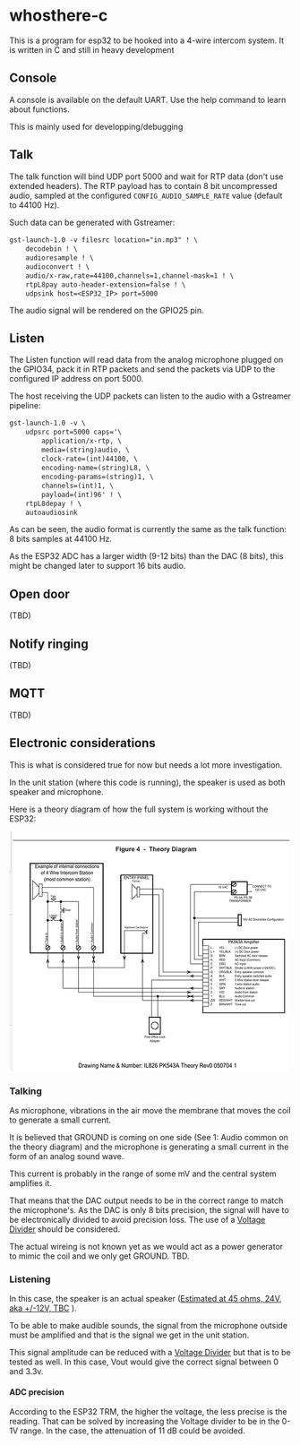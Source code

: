 # whosthere-c

This is a program for esp32 to be hooked into a 4-wire intercom system.
It is written in C and still in heavy development


## Console
A console is available on the default UART. Use the help command to learn about functions.

This is mainly used for developping/debugging

## Talk

The talk function will bind UDP port 5000 and wait for RTP data (don't use extended headers).
The RTP payload has to contain 8 bit uncompressed audio, sampled at the configured
`CONFIG_AUDIO_SAMPLE_RATE` value (default to 44100 Hz).

Such data can be generated with Gstreamer:
```
gst-launch-1.0 -v filesrc location="in.mp3" ! \
    decodebin ! \
    audioresample ! \
    audioconvert ! \
    audio/x-raw,rate=44100,channels=1,channel-mask=1 ! \
    rtpL8pay auto-header-extension=false ! \
    udpsink host=<ESP32_IP> port=5000
```

The audio signal will be rendered on the GPIO25 pin.

## Listen

The Listen function will read data from the analog microphone plugged on the
GPIO34, pack it in RTP packets and send the packets via UDP to the configured
IP address on port 5000.

The host receiving the UDP packets can listen to the audio with a Gstreamer pipeline:
```
gst-launch-1.0 -v \
    udpsrc port=5000 caps='\
        application/x-rtp, \
        media=(string)audio, \
        clock-rate=(int)44100, \
        encoding-name=(string)L8, \
        encoding-params=(string)1, \
        channels=(int)1, \
        payload=(int)96' ! \
    rtpL8depay ! \
    autoaudiosink
```

As can be seen, the audio format is currently the same as the talk function:
8 bits samples at 44100 Hz.

As the ESP32 ADC has a larger width (9-12 bits) than the DAC (8 bits), this
might be changed later to support 16 bits audio.

## Open door

(TBD)

## Notify ringing

(TBD)

## MQTT

(TBD)

## Electronic considerations

This is what is considered true for now but needs a lot more investigation.

In the unit station (where this code is running), the speaker is used as both speaker and microphone.

Here is a theory diagram of how the full system is working without the ESP32:

![Theory Diagram](image.png)

### Talking

As microphone, vibrations in the air move the membrane that moves the coil to
generate a small current.

It is believed that GROUND is coming on one side (See 1: Audio common on the
theory diagram) and the microphone is generating a small current in the form of
an analog sound wave.

This current is probably in the range of some mV and the central system amplifies it.

That means that the DAC output needs to be in the correct range to match the
microphone's. As the DAC is only 8 bits precision, the signal will have to be
electronically divided to avoid precision loss. The use of a
[Voltage Divider](https://en.wikipedia.org/wiki/Voltage_divider) should be
considered.

The actual wireing is not known yet as we would act as a power generator to
mimic the coil and we only get GROUND. TBD.

### Listening

In this case, the speaker is an actual speaker
([Estimated at 45 ohms, 24V, aka +/-12V, TBC](https://www.radwell.ca/Buy/MIRCOM/MIRCOM/RPL-SP-200) ).

To be able to make audible sounds, the signal from the microphone outside must
be amplified and that is the signal we get in the unit station.

This signal amplitude can be reduced with a [Voltage Divider](https://en.wikipedia.org/wiki/Voltage_divider)
but that is to be tested as well. In this case, Vout would give the correct
signal between 0 and 3.3v.

#### ADC precision

According to the ESP32 TRM, the higher the voltage, the less precise is the
reading.
That can be solved by increasing the Voltage divider to be in the 0-1V range.
In the case, the attenuation of 11 dB could be avoided.